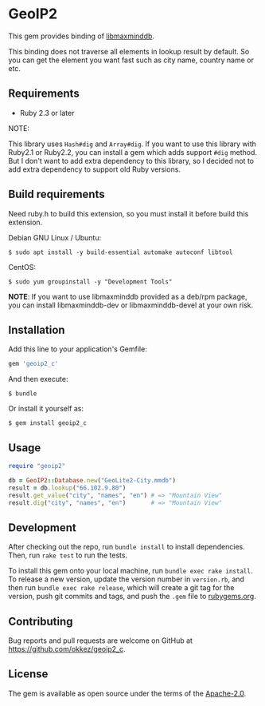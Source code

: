 # GeoIP2

This gem provides binding of [libmaxminddb](http://maxmind.github.io/libmaxminddb/).

This binding does not traverse all elements in lookup result by default.
So you can get the element you want fast such as city name, country name or etc.

## Requirements

* Ruby 2.3 or later

NOTE:

This library uses `Hash#dig` and `Array#dig`.
If you want to use this library with Ruby2.1 or Ruby2.2, you can install a gem which adds support `#dig` method.
But I don't want to add extra dependency to this library, so I decided not to add extra dependency to support old Ruby versions.

## Build requirements

Need ruby.h to build this extension, so you must install it before build this extension.

Debian GNU Linux / Ubuntu:

```
$ sudo apt install -y build-essential automake autoconf libtool
```

CentOS:

```
$ sudo yum groupinstall -y "Development Tools"
```

**NOTE**: If you want to use libmaxminddb provided as a deb/rpm package, you can install libmaxminddb-dev or libmaxminddb-devel at your own risk.

## Installation

Add this line to your application's Gemfile:

```ruby
gem 'geoip2_c'
```

And then execute:

    $ bundle

Or install it yourself as:

    $ gem install geoip2_c

## Usage

```ruby
require "geoip2"

db = GeoIP2::Database.new("GeoLite2-City.mmdb")
result = db.lookup("66.102.9.80")
result.get_value("city", "names", "en") # => "Mountain View"
result.dig("city", "names", "en")       # => "Mountain View"
```

## Development

After checking out the repo, run `bundle install` to install dependencies. Then, run `rake test` to run the tests.

To install this gem onto your local machine, run `bundle exec rake install`. To release a new version, update the version number in `version.rb`, and then run `bundle exec rake release`, which will create a git tag for the version, push git commits and tags, and push the `.gem` file to [rubygems.org](https://rubygems.org).

## Contributing

Bug reports and pull requests are welcome on GitHub at https://github.com/okkez/geoip2_c.

## License

The gem is available as open source under the terms of the [Apache-2.0](http://opensource.org/licenses/Apache-2.0).

